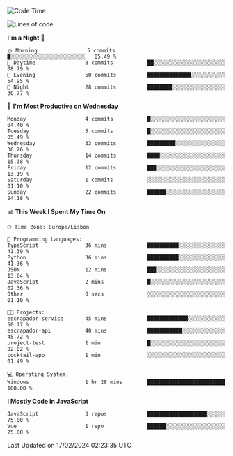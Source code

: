 <!--START_SECTION:waka-->
![Code Time](http://img.shields.io/badge/Code%20Time-35%20hrs%2034%20mins-blue)

![Lines of code](https://img.shields.io/badge/From%20Hello%20World%20I%27ve%20Written-604.9%20thousand%20lines%20of%20code-blue)

**I'm a Night 🦉** 

```text
🌞 Morning                5 commits           █░░░░░░░░░░░░░░░░░░░░░░░░   05.49 % 
🌆 Daytime                8 commits           ██░░░░░░░░░░░░░░░░░░░░░░░   08.79 % 
🌃 Evening                50 commits          ██████████████░░░░░░░░░░░   54.95 % 
🌙 Night                  28 commits          ████████░░░░░░░░░░░░░░░░░   30.77 % 
```
📅 **I'm Most Productive on Wednesday** 

```text
Monday                   4 commits           █░░░░░░░░░░░░░░░░░░░░░░░░   04.40 % 
Tuesday                  5 commits           █░░░░░░░░░░░░░░░░░░░░░░░░   05.49 % 
Wednesday                33 commits          █████████░░░░░░░░░░░░░░░░   36.26 % 
Thursday                 14 commits          ████░░░░░░░░░░░░░░░░░░░░░   15.38 % 
Friday                   12 commits          ███░░░░░░░░░░░░░░░░░░░░░░   13.19 % 
Saturday                 1 commits           ░░░░░░░░░░░░░░░░░░░░░░░░░   01.10 % 
Sunday                   22 commits          ██████░░░░░░░░░░░░░░░░░░░   24.18 % 
```


📊 **This Week I Spent My Time On** 

```text
🕑︎ Time Zone: Europe/Lisbon

💬 Programming Languages: 
TypeScript               36 mins             ██████████░░░░░░░░░░░░░░░   41.39 % 
Python                   36 mins             ██████████░░░░░░░░░░░░░░░   41.36 % 
JSON                     12 mins             ███░░░░░░░░░░░░░░░░░░░░░░   13.64 % 
JavaScript               2 mins              █░░░░░░░░░░░░░░░░░░░░░░░░   02.36 % 
Other                    0 secs              ░░░░░░░░░░░░░░░░░░░░░░░░░   01.10 % 

🐱‍💻 Projects: 
escrapador-service       45 mins             █████████████░░░░░░░░░░░░   50.77 % 
escrapador-api           40 mins             ███████████░░░░░░░░░░░░░░   45.72 % 
project-test             1 min               █░░░░░░░░░░░░░░░░░░░░░░░░   02.02 % 
cocktail-app             1 min               ░░░░░░░░░░░░░░░░░░░░░░░░░   01.49 % 

💻 Operating System: 
Windows                  1 hr 28 mins        █████████████████████████   100.00 % 
```

**I Mostly Code in JavaScript** 

```text
JavaScript               3 repos             ███████████████████░░░░░░   75.00 % 
Vue                      1 repo              ██████░░░░░░░░░░░░░░░░░░░   25.00 % 
```




 Last Updated on 17/02/2024 02:23:35 UTC
<!--END_SECTION:waka-->

